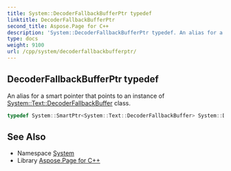 ```yaml
---
title: System::DecoderFallbackBufferPtr typedef
linktitle: DecoderFallbackBufferPtr
second_title: Aspose.Page for C++
description: 'System::DecoderFallbackBufferPtr typedef. An alias for a smart pointer that points to an instance of System::Text::DecoderFallbackBuffer class in C++.'
type: docs
weight: 9100
url: /cpp/system/decoderfallbackbufferptr/
---
```

## DecoderFallbackBufferPtr typedef


An alias for a smart pointer that points to an instance of [System::Text::DecoderFallbackBuffer](../../system.text/decoderfallbackbuffer/) class.

```cpp
typedef System::SmartPtr<System::Text::DecoderFallbackBuffer> System::DecoderFallbackBufferPtr
```

## See Also

* Namespace [System](../)
* Library [Aspose.Page for C++](../../)

